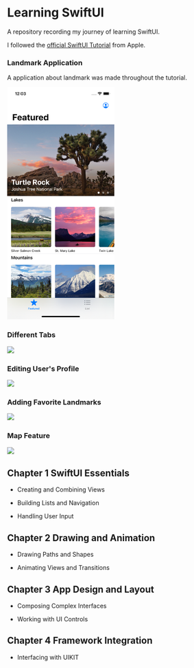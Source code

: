 # Learning SwiftUI

A repository recording my journey of learning SwiftUI.

I followed the [official SwiftUI Tutorial](https://developer.apple.com/tutorials/swiftui) from Apple.

### Landmark Application
A application about landmark was made throughout the tutorial.

<img src="./readme-resources/app-homescreen.png" width="250"/>


### Different Tabs
<img src="./readme-resources/tabs.gif" width="250"/>

### Editing User's Profile
<img src="./readme-resources/edit-profile.gif" width="250"/>

### Adding Favorite Landmarks
<img src="./readme-resources/favorites.gif" width="250"/>

### Map Feature
<img src="./readme-resources/map.gif" width="250"/>

## Chapter 1 SwiftUI Essentials

* Creating and Combining Views

* Building Lists and Navigation

* Handling User Input

## Chapter 2 Drawing and Animation

* Drawing Paths and Shapes

* Animating Views and Transitions

## Chapter 3 App Design and Layout

* Composing Complex Interfaces

* Working with UI Controls

## Chapter 4 Framework Integration

* Interfacing with UIKIT






